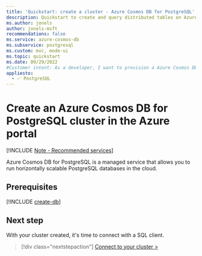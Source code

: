 ```yaml
---
title: 'Quickstart: create a cluster - Azure Cosmos DB for PostgreSQL'
description: Quickstart to create and query distributed tables on Azure Cosmos DB for PostgreSQL.
ms.author: jonels
author: jonels-msft
recommendations: false
ms.service: azure-cosmos-db
ms.subservice: postgresql
ms.custom: mvc, mode-ui
ms.topic: quickstart
ms.date: 09/29/2022
#Customer intent: As a developer, I want to provision a Azure Cosmos DB for PostgreSQL cluster so that I can run queries quickly on large datasets.
appliesto:
  - ✅ PostgreSQL
---
```


# Create an Azure Cosmos DB for PostgreSQL cluster in the Azure portal

[!INCLUDE [Note - Recommended services](includes/note-recommended-services.md)]

Azure Cosmos DB for PostgreSQL is a managed service that
allows you to run horizontally scalable PostgreSQL databases in the cloud.

## Prerequisites

[!INCLUDE [create-db](includes/create-db.md)]

## Next step

With your cluster created, it's time to connect with a SQL client.

> [!div class="nextstepaction"]
> [Connect to your cluster >](quickstart-connect-psql.md)
